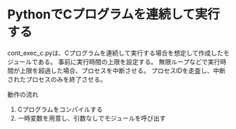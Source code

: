 # PythonでCプログラムを連続して実行する
cont_exec_c.pyは、Cプログラムを連続して実行する場合を想定して作成したモジュールである。
事前に実行時間の上限を設定する。
無限ループなどで実行時間が上限を超過した場合、プロセスを中断させる。
プロセスIDを走査し、中断されたプロセスのみを終了させる。

動作の流れ
1. Cプログラムをコンパイルする
2. 一時変数を用意し、引数なしでモジュールを呼び出す
